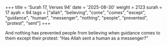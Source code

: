 +++
title = 'Surah 17, Verses 94'
date = '2025-08-30'
weight = 2123
surah = 17
ayah = 94
tags = ["allah", "believing", "come", "comes", "except", "guidance", "human", "messenger", "nothing", "people", "prevented", "protest", "sent"]
+++

And nothing has prevented people from believing when guidance comes to them except their protest: “Has Allah sent a human as a messenger?”